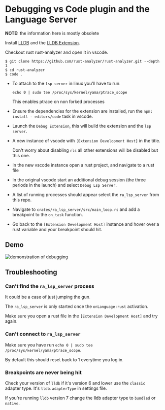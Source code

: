# Debugging vs Code plugin and the Language Server

**NOTE:** the information here is mostly obsolete

Install [LLDB](https://lldb.llvm.org/) and the [LLDB Extension](https://marketplace.visualstudio.com/items?itemName=vadimcn.vscode-lldb).

Checkout rust rust-analyzer and open it in vscode.

```
$ git clone https://github.com/rust-analyzer/rust-analyzer.git --depth 1
$ cd rust-analyzer
$ code .
```

- To attach to the `lsp server` in linux you'll have to run:

  `echo 0 | sudo tee /proc/sys/kernel/yama/ptrace_scope`

  This enables ptrace on non forked processes

- Ensure the dependencies for the extension are installed, run the `npm: install - editors/code` task in vscode.

- Launch the `Debug Extension`, this will build the extension and the `lsp server`.

- A new instance of vscode with `[Extension Development Host]` in the title.

  Don't worry about disabling `rls` all other extensions will be disabled but this one.

- In the new vscode instance open a rust project, and navigate to a rust file

- In the original vscode start an additional debug session (the three periods in the launch) and select `Debug Lsp Server`.

- A list of running processes should appear select the `ra_lsp_server` from this repo.

- Navigate to `crates/ra_lsp_server/src/main_loop.rs` and add a breakpoint to the `on_task` function.

- Go back to the `[Extension Development Host]` instance and hover over a rust variable and your breakpoint should hit.

## Demo

![demonstration of debugging](https://user-images.githubusercontent.com/1711539/51384036-254fab80-1b2c-11e9-824d-95f9a6e9cf4f.gif)

## Troubleshooting

### Can't find the `ra_lsp_server` process

It could be a case of just jumping the gun.

The `ra_lsp_server` is only started once the `onLanguage:rust` activation.

Make sure you open a rust file in the `[Extension Development Host]` and try again.

### Can't connect to `ra_lsp_server`

Make sure you have run `echo 0 | sudo tee /proc/sys/kernel/yama/ptrace_scope`.

By default this should reset back to 1 everytime you log in.

### Breakpoints are never being hit

Check your version of `lldb` if it's version 6 and lower use the `classic` adapter type.
It's `lldb.adapterType` in settings file.

If you're running `lldb` version 7 change the lldb adapter type to `bundled` or `native`.
